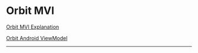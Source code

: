 # Orbit MVI

[Orbit MVI Explanation](https://orbit-mvi.org/Core/architecture) 

[Orbit Android ViewModel](https://orbit-mvi.org/Android-ViewModel/overview)

--------

